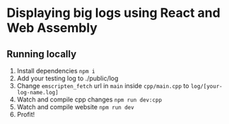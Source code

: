 # Displaying big logs using React and Web Assembly

## Running locally

1. Install dependencies `npm i`
2. Add your testing log to ./public/log
3. Change `emscripten_fetch` url in `main` inside `cpp/main.cpp` to `log/[your-log-name.log]`
4. Watch and compile cpp changes `npm run dev:cpp`
5. Watch and compile website `npm run dev`
6. Profit!
